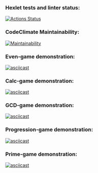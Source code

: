 ### Hexlet tests and linter status:
[![Actions Status](https://github.com/feot/frontend-project-lvl1/workflows/hexlet-check/badge.svg)](https://github.com/feot/frontend-project-lvl1/actions)

### CodeClimate Maintainability:
[![Maintainability](https://api.codeclimate.com/v1/badges/132b125ed62a4cac3532/maintainability)](https://codeclimate.com/github/feot/frontend-project-lvl1/maintainability)

### Even-game demonstration:
[![asciicast](https://asciinema.org/a/538555.svg)](https://asciinema.org/a/538555)

### Calc-game demonstration:
[![asciicast](https://asciinema.org/a/538693.svg)](https://asciinema.org/a/538693)

### GCD-game demonstration:
[![asciicast](https://asciinema.org/a/538813.svg)](https://asciinema.org/a/538813)

### Progression-game demonstration:
[![asciicast](https://asciinema.org/a/538818.svg)](https://asciinema.org/a/538818)

### Prime-game demonstration:
[![asciicast](https://asciinema.org/a/539027.svg)](https://asciinema.org/a/539027)
